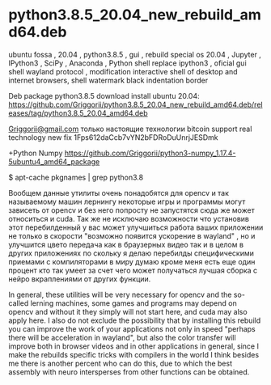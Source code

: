 # python3.8.5_20.04_new_rebuild_amd64.deb
ubuntu fossa , 20.04 , python3.8.5 , gui , rebuild special os 20.04 , Jupyter , IPython3 , SciPy , Anaconda , Python shell replace ipython3 , oficial gui shell wayland protocol , modification interactive shell of desktop and internet browsers, shell watermark black indentation border

Deb package python3.8.5 download install ubuntu 20.04: https://github.com/Griggorii/python3.8.5_20.04_new_rebuild_amd64.deb/releases/tag/python3.8.5_20.04_amd64.deb

Griggorii@gmail.com только настоящие технологии bitcoin support real technology new fix 1Fps612daCcb7vYN2bFDRoDuUnrjJESDmk

+Python Numpy https://github.com/Griggorii/python3-numpy_1.17.4-5ubuntu4_amd64_package

$ apt-cache pkgnames | grep python3.8

Вообщем данные утилиты очень понадобятся для opencv и так называемому машин лернингу некоторые игры и программы могут зависеть от opencv и без него попросту не запустятся сюда же может относиться и cuda. Так же не исключаю возможности что установив этот перебилденный у вас может улучшиться работа ваших приложении не только в скорости "возможно появится ускорение в wayland" , но и улучшится цвето передача как в браузерных видео так и в целом в других приложениях по скольку я делаю перебилды специфическими приемами с компиляторами в миру думаю кроме меня есть еще один процент кто так умеет за счет чего может получаться лучшая сборка с нейро вкраплениями от других функции.

In general, these utilities will be very necessary for opencv and the so-called lerning machines, some games and programs may depend on opencv and without it they simply will not start here, and cuda may also apply here. I also do not exclude the possibility that by installing this rebuild you can improve the work of your applications not only in speed "perhaps there will be acceleration in wayland", but also the color transfer will improve both in browser videos and in other applications in general, since I make the rebuilds specific tricks with compilers in the world I think besides me there is another percent who can do this, due to which the best assembly with neuro intersperses from other functions can be obtained.
